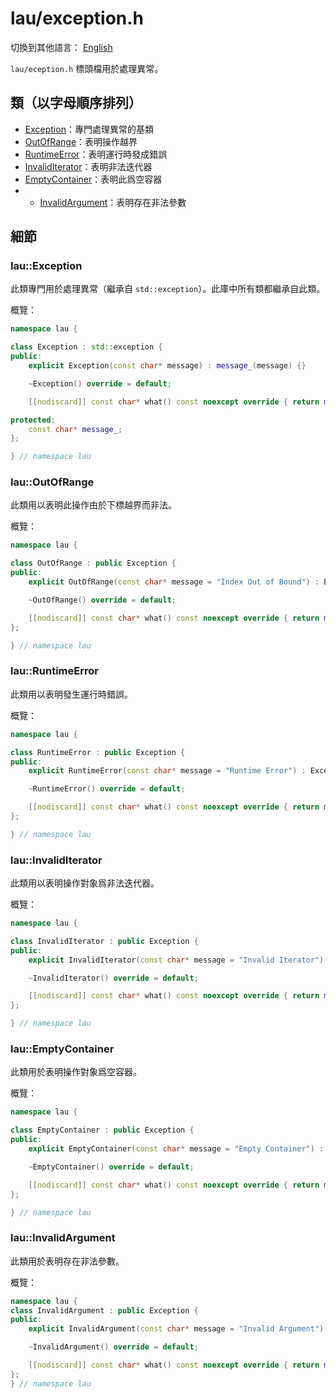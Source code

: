 # lau/exception.h

切換到其他語言： [English](exception_en.md)

`lau/eception.h` 標頭檔用於處理異常。

## 類（以字母順序排列）
- [Exception](#Exception)：專門處理異常的基類
- [OutOfRange](#OutOfRange)：表明操作越界
- [RuntimeError](#RuntimeError)：表明運行時發成錯誤
- [InvalidIterator](#InvalidIterator)：表明非法迭代器
- [EmptyContainer](#EmptyContainer)：表明此爲空容器
- - [InvalidArgument](#InvalidArgument)：表明存在非法參數

## 細節
### <span id="Exception">lau::Exception</span>
此類專門用於處理異常（繼承自 `std::exception`）。此庫中所有類都繼承自此類。

概覽：
```c++
namespace lau {

class Exception : std::exception {
public:
    explicit Exception(const char* message) : message_(message) {}

    ~Exception() override = default;

    [[nodiscard]] const char* what() const noexcept override { return message_; }

protected:
    const char* message_;
};

} // namespace lau
```

### <span id="OutOfRange">lau::OutOfRange</span>
此類用以表明此操作由於下標越界而非法。

概覽：
```c++
namespace lau {

class OutOfRange : public Exception {
public:
    explicit OutOfRange(const char* message = "Index Out of Bound") : Exception(message) {}

    ~OutOfRange() override = default;

    [[nodiscard]] const char* what() const noexcept override { return message_; }
};

} // namespace lau
```

### <span id="RuntimeError">lau::RuntimeError</span>
此類用以表明發生運行時錯誤。

概覽：
```c++
namespace lau {

class RuntimeError : public Exception {
public:
    explicit RuntimeError(const char* message = "Runtime Error") : Exception(message) {}

    ~RuntimeError() override = default;

    [[nodiscard]] const char* what() const noexcept override { return message_; }
};

} // namespace lau
```

### <span id="InvalidIterator">lau::InvalidIterator</span>
此類用以表明操作對象爲非法迭代器。

概覽：
```c++
namespace lau {

class InvalidIterator : public Exception {
public:
    explicit InvalidIterator(const char* message = "Invalid Iterator") : Exception(message) {}

    ~InvalidIterator() override = default;

    [[nodiscard]] const char* what() const noexcept override { return message_; }
};

} // namespace lau
```

### <span id="EmptyContainer">lau::EmptyContainer</span>
此類用於表明操作對象爲空容器。

概覽：
```c++
namespace lau {

class EmptyContainer : public Exception {
public:
    explicit EmptyContainer(const char* message = "Empty Container") : Exception(message) {}

    ~EmptyContainer() override = default;

    [[nodiscard]] const char* what() const noexcept override { return message_; }
};

} // namespace lau
```

### <span id="InvalidArgument">lau::InvalidArgument</span>
此類用於表明存在非法參數。

概覽：
```c++
namespace lau {
class InvalidArgument : public Exception {
public:
    explicit InvalidArgument(const char* message = "Invalid Argument") : Exception(message){}

    ~InvalidArgument() override = default;

    [[nodiscard]] const char* what() const noexcept override { return message_; }
};
} // namespace lau
```
